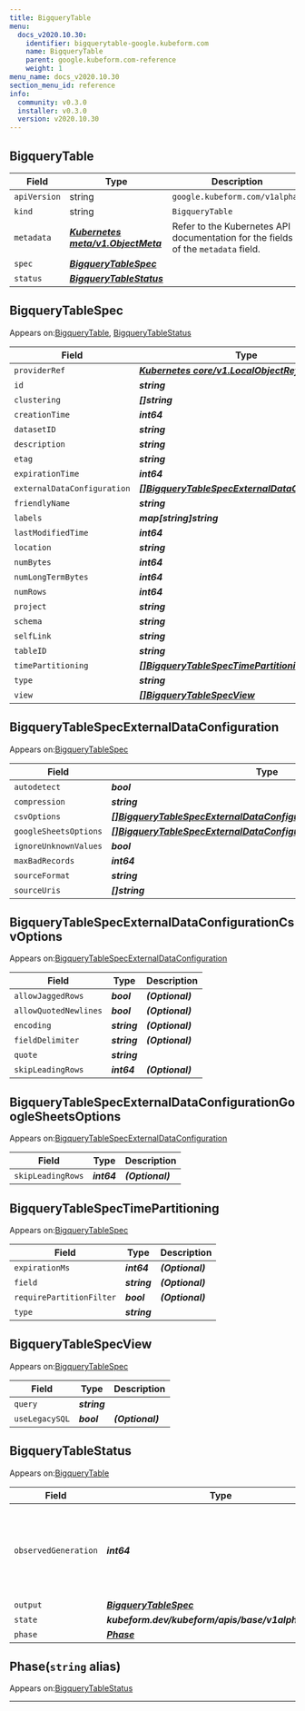 ```yaml
---
title: BigqueryTable
menu:
  docs_v2020.10.30:
    identifier: bigquerytable-google.kubeform.com
    name: BigqueryTable
    parent: google.kubeform.com-reference
    weight: 1
menu_name: docs_v2020.10.30
section_menu_id: reference
info:
  community: v0.3.0
  installer: v0.3.0
  version: v2020.10.30
---
```


## BigqueryTable
| Field | Type | Description |
| ------ | ----- | ----------- |
| `apiVersion` | string | `google.kubeform.com/v1alpha1` |
|    `kind` | string | `BigqueryTable` |
| `metadata` | ***[Kubernetes meta/v1.ObjectMeta](https://v1-18.docs.kubernetes.io/docs/reference/generated/kubernetes-api/v1.18/#objectmeta-v1-meta)***|Refer to the Kubernetes API documentation for the fields of the `metadata` field.|
| `spec` | ***[BigqueryTableSpec](#bigquerytablespec)***||
| `status` | ***[BigqueryTableStatus](#bigquerytablestatus)***||
## BigqueryTableSpec

Appears on:[BigqueryTable](#bigquerytable), [BigqueryTableStatus](#bigquerytablestatus)

| Field | Type | Description |
| ------ | ----- | ----------- |
| `providerRef` | ***[Kubernetes core/v1.LocalObjectReference](https://v1-18.docs.kubernetes.io/docs/reference/generated/kubernetes-api/v1.18/#localobjectreference-v1-core)***||
| `id` | ***string***||
| `clustering` | ***[]string***| ***(Optional)*** |
| `creationTime` | ***int64***| ***(Optional)*** |
| `datasetID` | ***string***||
| `description` | ***string***| ***(Optional)*** |
| `etag` | ***string***| ***(Optional)*** |
| `expirationTime` | ***int64***| ***(Optional)*** |
| `externalDataConfiguration` | ***[[]BigqueryTableSpecExternalDataConfiguration](#bigquerytablespecexternaldataconfiguration)***| ***(Optional)*** |
| `friendlyName` | ***string***| ***(Optional)*** |
| `labels` | ***map[string]string***| ***(Optional)*** |
| `lastModifiedTime` | ***int64***| ***(Optional)*** |
| `location` | ***string***| ***(Optional)*** |
| `numBytes` | ***int64***| ***(Optional)*** |
| `numLongTermBytes` | ***int64***| ***(Optional)*** |
| `numRows` | ***int64***| ***(Optional)*** |
| `project` | ***string***| ***(Optional)*** |
| `schema` | ***string***| ***(Optional)*** |
| `selfLink` | ***string***| ***(Optional)*** |
| `tableID` | ***string***||
| `timePartitioning` | ***[[]BigqueryTableSpecTimePartitioning](#bigquerytablespectimepartitioning)***| ***(Optional)*** |
| `type` | ***string***| ***(Optional)*** |
| `view` | ***[[]BigqueryTableSpecView](#bigquerytablespecview)***| ***(Optional)*** |
## BigqueryTableSpecExternalDataConfiguration

Appears on:[BigqueryTableSpec](#bigquerytablespec)

| Field | Type | Description |
| ------ | ----- | ----------- |
| `autodetect` | ***bool***||
| `compression` | ***string***| ***(Optional)*** |
| `csvOptions` | ***[[]BigqueryTableSpecExternalDataConfigurationCsvOptions](#bigquerytablespecexternaldataconfigurationcsvoptions)***| ***(Optional)*** |
| `googleSheetsOptions` | ***[[]BigqueryTableSpecExternalDataConfigurationGoogleSheetsOptions](#bigquerytablespecexternaldataconfigurationgooglesheetsoptions)***| ***(Optional)*** |
| `ignoreUnknownValues` | ***bool***| ***(Optional)*** |
| `maxBadRecords` | ***int64***| ***(Optional)*** |
| `sourceFormat` | ***string***||
| `sourceUris` | ***[]string***||
## BigqueryTableSpecExternalDataConfigurationCsvOptions

Appears on:[BigqueryTableSpecExternalDataConfiguration](#bigquerytablespecexternaldataconfiguration)

| Field | Type | Description |
| ------ | ----- | ----------- |
| `allowJaggedRows` | ***bool***| ***(Optional)*** |
| `allowQuotedNewlines` | ***bool***| ***(Optional)*** |
| `encoding` | ***string***| ***(Optional)*** |
| `fieldDelimiter` | ***string***| ***(Optional)*** |
| `quote` | ***string***||
| `skipLeadingRows` | ***int64***| ***(Optional)*** |
## BigqueryTableSpecExternalDataConfigurationGoogleSheetsOptions

Appears on:[BigqueryTableSpecExternalDataConfiguration](#bigquerytablespecexternaldataconfiguration)

| Field | Type | Description |
| ------ | ----- | ----------- |
| `skipLeadingRows` | ***int64***| ***(Optional)*** |
## BigqueryTableSpecTimePartitioning

Appears on:[BigqueryTableSpec](#bigquerytablespec)

| Field | Type | Description |
| ------ | ----- | ----------- |
| `expirationMs` | ***int64***| ***(Optional)*** |
| `field` | ***string***| ***(Optional)*** |
| `requirePartitionFilter` | ***bool***| ***(Optional)*** |
| `type` | ***string***||
## BigqueryTableSpecView

Appears on:[BigqueryTableSpec](#bigquerytablespec)

| Field | Type | Description |
| ------ | ----- | ----------- |
| `query` | ***string***||
| `useLegacySQL` | ***bool***| ***(Optional)*** |
## BigqueryTableStatus

Appears on:[BigqueryTable](#bigquerytable)

| Field | Type | Description |
| ------ | ----- | ----------- |
| `observedGeneration` | ***int64***| ***(Optional)*** Resource generation, which is updated on mutation by the API Server.|
| `output` | ***[BigqueryTableSpec](#bigquerytablespec)***| ***(Optional)*** |
| `state` | ***kubeform.dev/kubeform/apis/base/v1alpha1.State***| ***(Optional)*** |
| `phase` | ***[Phase](#phase)***| ***(Optional)*** |
## Phase(`string` alias)

Appears on:[BigqueryTableStatus](#bigquerytablestatus)

---
